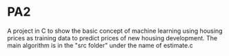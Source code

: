 # PA2
A project in C to show the basic concept of machine learning using housing prices as training data to predict prices of new housing development.
The main algorithm is in the "src folder" under the name of estimate.c
